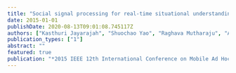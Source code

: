 ```yaml
---
title: "Social signal processing for real-time situational understanding: A vision and approach"
date: 2015-01-01
publishDate: 2020-08-13T09:01:08.745117Z
authors: ["Kasthuri Jayarajah", "Shuochao Yao", "Raghava Mutharaju", "Archan Misra", "Geeth De Mel", "Julie Skipper", "Tarek Abdelzaher", "Michael Kolodny"]
publication_types: ["1"]
abstract: ""
featured: true
publication: "*2015 IEEE 12th International Conference on Mobile Ad Hoc and Sensor Systems*"
---
```


